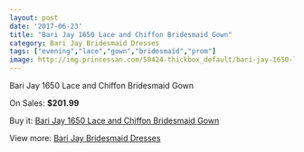 ```yaml
---
layout: post
date: '2017-06-23'
title: "Bari Jay 1650 Lace and Chiffon Bridesmaid Gown"
category: Bari Jay Bridesmaid Dresses
tags: ["evening","lace","gown","bridesmaid","prom"]
image: http://img.princessan.com/50424-thickbox_default/bari-jay-1650-lace-and-chiffon-bridesmaid-gown.jpg
---
```

Bari Jay 1650 Lace and Chiffon Bridesmaid Gown

On Sales: **$201.99**
<a href="https://www.princessan.com/en/22794-bari-jay-1650-lace-and-chiffon-bridesmaid-gown.html"><amp-img layout="responsive" width="600" height="600" src="//img.princessan.com/50424-thickbox_default/bari-jay-1650-lace-and-chiffon-bridesmaid-gown.jpg" alt="Bari Jay 1650 Lace and Chiffon Bridesmaid Gown 0" /></a>
<a href="https://www.princessan.com/en/22794-bari-jay-1650-lace-and-chiffon-bridesmaid-gown.html"><amp-img layout="responsive" width="600" height="600" src="//img.princessan.com/50425-thickbox_default/bari-jay-1650-lace-and-chiffon-bridesmaid-gown.jpg" alt="Bari Jay 1650 Lace and Chiffon Bridesmaid Gown 1" /></a>

Buy it: [Bari Jay 1650 Lace and Chiffon Bridesmaid Gown](https://www.princessan.com/en/22794-bari-jay-1650-lace-and-chiffon-bridesmaid-gown.html "Bari Jay 1650 Lace and Chiffon Bridesmaid Gown")

View more: [Bari Jay Bridesmaid Dresses](https://www.princessan.com/en/109- "Bari Jay Bridesmaid Dresses")